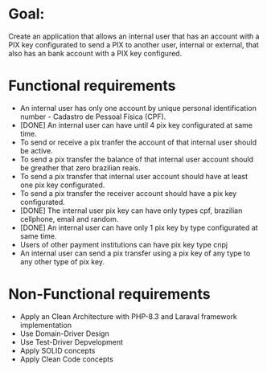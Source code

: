 # Goal:
Create an application that allows an internal user that has an  account with a PIX key configurated to send a PIX to another user, internal or external, that also has an bank account with a PIX key configured.

# Functional requirements

- An internal user has only one account by unique personal identification number - Cadastro de Pessoal Física (CPF).
- [DONE] An internal user can have until 4 pix key configurated at same time.
- To send or receive a pix tranfer the account of that internal user should be active.
- To send a pix transfer the balance of that internal user account should be greather that zero brazilian reais.
- To send a pix transfer that internal user account should have at least one pix key configurated.
- To send a pix transfer the receiver account should have a pix key configurated.
- [DONE] The internal user pix key can have only types cpf, brazilian cellphone, email and random.
- [DONE] An internal user can have only 1 pix key by type configurated at same time. 
- Users of other payment institutions can have pix key type cnpj
- An internal user can send a pix transfer using a pix key of any type to any other type of pix key.

# Non-Functional requirements

- Apply an Clean Architecture with PHP-8.3 and Laraval framework implementation
- Use Domain-Driver Design
- Use Test-Driver Depvelopment
- Apply SOLID concepts
- Apply Clean Code concepts